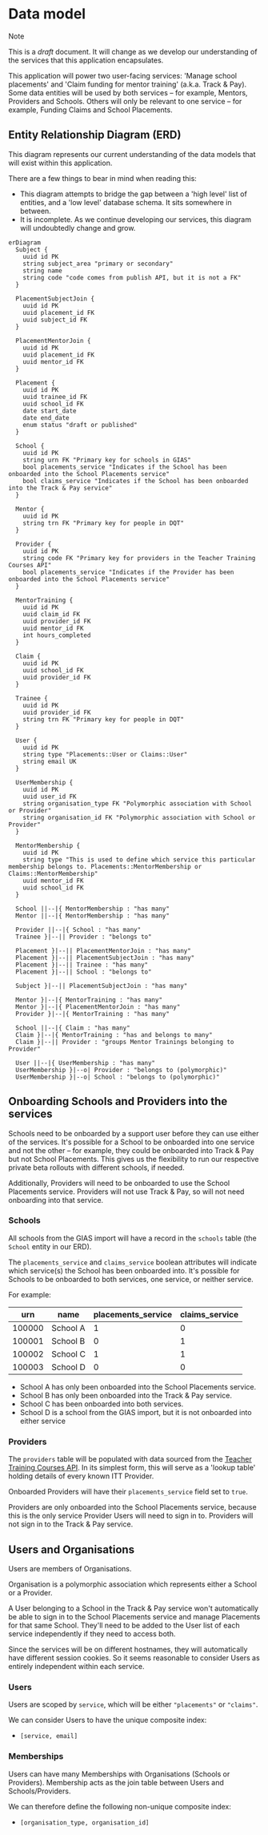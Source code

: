 # Data model

> [!NOTE]
> This is a _draft_ document. It will change as we develop our understanding of the services that this application encapsulates.

This application will power two user-facing services: 'Manage school placements' and 'Claim funding for mentor training' (a.k.a. Track & Pay). Some data entities will be used by both services – for example, Mentors, Providers and Schools. Others will only be relevant to one service – for example, Funding Claims and School Placements.

## Entity Relationship Diagram (ERD)

This diagram represents our current understanding of the data models that will exist within this application.

There are a few things to bear in mind when reading this:

- This diagram attempts to bridge the gap between a 'high level' list of entities, and a 'low level' database schema. It sits somewhere in between.
- It is incomplete. As we continue developing our services, this diagram will undoubtedly change and grow.

```mermaid
erDiagram
  Subject {
    uuid id PK
    string subject_area "primary or secondary"
    string name
    string code "code comes from publish API, but it is not a FK"
  }
  
  PlacementSubjectJoin {
    uuid id PK
    uuid placement_id FK
    uuid subject_id FK
  }
  
  PlacementMentorJoin {
    uuid id PK
    uuid placement_id FK
    uuid mentor_id FK
  }
  
  Placement {
    uuid id PK
    uuid trainee_id FK
    uuid school_id FK
    date start_date
    date end_date
    enum status "draft or published"
  }

  School {
    uuid id PK
    string urn FK "Primary key for schools in GIAS"
    bool placements_service "Indicates if the School has been onboarded into the School Placements service"
    bool claims_service "Indicates if the School has been onboarded into the Track & Pay service"
  }

  Mentor {
    uuid id PK
    string trn FK "Primary key for people in DQT"
  }

  Provider {
    uuid id PK
    string code FK "Primary key for providers in the Teacher Training Courses API"
    bool placements_service "Indicates if the Provider has been onboarded into the School Placements service"
  }

  MentorTraining {
    uuid id PK
    uuid claim_id FK
    uuid provider_id FK
    uuid mentor_id FK
    int hours_completed
  }

  Claim {
    uuid id PK
    uuid school_id FK
    uuid provider_id FK
  }

  Trainee {
    uuid id PK
    uuid provider_id FK
    string trn FK "Primary key for people in DQT"
  }

  User {
    uuid id PK
    string type "Placements::User or Claims::User"
    string email UK
  }

  UserMembership {
    uuid id PK
    uuid user_id FK
    string organisation_type FK "Polymorphic association with School or Provider"
    string organisation_id FK "Polymorphic association with School or Provider"
  }

  MentorMembership {
    uuid id PK
    string type "This is used to define which service this particular membership belongs to. Placements::MentorMembership or Claims::MentorMembership"
    uuid mentor_id FK
    uuid school_id FK
  }

  School ||--|{ MentorMembership : "has many"
  Mentor ||--|{ MentorMembership : "has many"

  Provider ||--|{ School : "has many"
  Trainee }|--|| Provider : "belongs to"

  Placement }|--|| PlacementMentorJoin : "has many"
  Placement }|--|| PlacementSubjectJoin : "has many"
  Placement }|--|| Trainee : "has many"
  Placement }|--|| School : "belongs to"
  
  Subject }|--|| PlacementSubjectJoin : "has many"

  Mentor }|--|{ MentorTraining : "has many"
  Mentor }|--|{ PlacementMentorJoin : "has many"
  Provider }|--|{ MentorTraining : "has many"

  School ||--|{ Claim : "has many"
  Claim }|--|{ MentorTraining : "has and belongs to many"
  Claim }|--|| Provider : "groups Mentor Trainings belonging to Provider"

  User ||--|{ UserMembership : "has many"
  UserMembership }|--o| Provider : "belongs to (polymorphic)"
  UserMembership }|--o| School : "belongs to (polymorphic)"
```

## Onboarding Schools and Providers into the services

Schools need to be onboarded by a support user before they can use either of the services. It's possible for a School to be onboarded into one service and not the other – for example, they could be onboarded into Track & Pay but not School Placements. This gives us the flexibility to run our respective private beta rollouts with different schools, if needed.

Additionally, Providers will need to be onboarded to use the School Placements service. Providers will not use Track & Pay, so will not need onboarding into that service.

### Schools

All schools from the GIAS import will have a record in the `schools` table (the `School` entity in our ERD).

The `placements_service` and `claims_service` boolean attributes will indicate which service(s) the School has been onboarded into. It's possible for Schools to be onboarded to both services, one service, or neither service.

For example:

| urn    | name     | placements_service | claims_service |
| ------ | -------- | ------------------ | -------------- |
| 100000 | School A | 1                  | 0              |
| 100001 | School B | 0                  | 1              |
| 100002 | School C | 1                  | 1              |
| 100003 | School D | 0                  | 0              |

- School A has only been onboarded into the School Placements service.
- School B has only been onboarded into the Track & Pay service.
- School C has been onboarded into both services.
- School D is a school from the GIAS import, but it is not onboarded into either service

### Providers

The `providers` table will be populated with data sourced from the [Teacher Training Courses API](https://api.publish-teacher-training-courses.service.gov.uk/docs/api-reference.html). In its simplest form, this will serve as a 'lookup table' holding details of every known ITT Provider.

Onboarded Providers will have their `placements_service` field set to `true`.

Providers are only onboarded into the School Placements service, because this is the only service Provider Users will need to sign in to. Providers will not sign in to the Track & Pay service.

## Users and Organisations

Users are members of Organisations.

Organisation is a polymorphic association which represents either a School or a Provider.

A User belonging to a School in the Track & Pay service won't automatically be able to sign in to the School Placements service and manage Placements for that same School. They'll need to be added to the User list of each service independently if they need to access both.

Since the services will be on different hostnames, they will automatically have different session cookies. So it seems reasonable to consider Users as entirely independent within each service.

### Users

Users are scoped by `service`, which will be either `"placements"` or `"claims"`.

We can consider Users to have the unique composite index:

- `[service, email]`

### Memberships

Users can have many Memberships with Organisations (Schools or Providers). Membership acts as the join table between Users and Schools/Providers.

We can therefore define the following non-unique composite index:

- `[organisation_type, organisation_id]`
